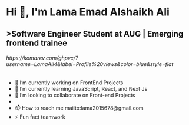 <h1>Hi 👋, I'm Lama Emad Alshaikh Ali</h1>  
<h2>>Software Engineer Student at AUG | Emerging frontend trainee</h2>
<h6>https://komarev.com/ghpvc/?username=LamaAli4&label=Profile%20views&color=blue&style=flat</h6>

<ul>
<li>🔭 I’m currently working on FrontEnd Projects</li>
<li>🌱 I’m currently learning JavaScript, React, and Next Js</li>
<li>👯 I’m looking to collaborate on Front-end Projects<li/>
<li>📫 How to reach me mailto:lama2015678@gmail.com</li>
  <li>⚡ Fun fact teamwork</li>
</ul>
